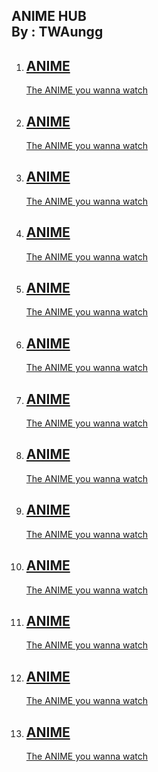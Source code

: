 
<html>
<head>
<link rel="stylesheet" href="index.css">
</head>
<body>
<section class="list--wrapper">
  <h1 class="list--title">ANIME HUB     <br>  By : TWAungg  </h1>
  <ol class="list">
 <li class="list--item">
      <a href="javascript:void(0)" class="list--link">
        <h2 class="list--link__header"><span>ANIME</span></h2>
        <p class="list--link__description">The ANIME you wanna watch</p>
      </a>
    </li>
<li class="list--item">
      <a href="javascript:void(0)" class="list--link">
        <h2 class="list--link__header"><span>ANIME</span></h2>
        <p class="list--link__description">The ANIME you wanna watch</p>
      </a>
    </li>
<li class="list--item">
      <a href="javascript:void(0)" class="list--link">
        <h2 class="list--link__header"><span>ANIME</span></h2>
        <p class="list--link__description">The ANIME you wanna watch</p>
      </a>
    </li>
<li class="list--item">
      <a href="javascript:void(0)" class="list--link">
        <h2 class="list--link__header"><span>ANIME</span></h2>
        <p class="list--link__description">The ANIME you wanna watch</p>
      </a>
    </li>
<li class="list--item">
      <a href="javascript:void(0)" class="list--link">
        <h2 class="list--link__header"><span>ANIME</span></h2>
        <p class="list--link__description">The ANIME you wanna watch</p>
      </a>
    </li>
<li class="list--item">
      <a href="javascript:void(0)" class="list--link">
        <h2 class="list--link__header"><span>ANIME</span></h2>
        <p class="list--link__description">The ANIME you wanna watch</p>
      </a>
    </li>
<li class="list--item">
      <a href="javascript:void(0)" class="list--link">
        <h2 class="list--link__header"><span>ANIME</span></h2>
        <p class="list--link__description">The ANIME you wanna watch</p>
      </a>
    </li>
<li class="list--item">
      <a href="javascript:void(0)" class="list--link">
        <h2 class="list--link__header"><span>ANIME</span></h2>
        <p class="list--link__description">The ANIME you wanna watch</p>
      </a>
    </li>
<li class="list--item">
      <a href="javascript:void(0)" class="list--link">
        <h2 class="list--link__header"><span>ANIME</span></h2>
        <p class="list--link__description">The ANIME you wanna watch</p>
      </a>
    </li>
<li class="list--item">
      <a href="javascript:void(0)" class="list--link">
        <h2 class="list--link__header"><span>ANIME</span></h2>
        <p class="list--link__description">The ANIME you wanna watch</p>
      </a>
    </li>
<li class="list--item">
      <a href="javascript:void(0)" class="list--link">
        <h2 class="list--link__header"><span>ANIME</span></h2>
        <p class="list--link__description">The ANIME you wanna watch</p>
      </a>
    </li>
<li class="list--item">
      <a href="javascript:void(0)" class="list--link">
        <h2 class="list--link__header"><span>ANIME</span></h2>
        <p class="list--link__description">The ANIME you wanna watch</p>
      </a>
    </li>
<li class="list--item">
      <a href="javascript:void(0)" class="list--link">
        <h2 class="list--link__header"><span>ANIME</span></h2>
        <p class="list--link__description">The ANIME you wanna watch</p>
      </a>
    </li>

  </ol>
</section>
</body>
</html>

